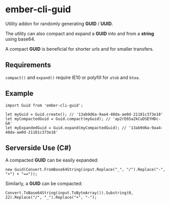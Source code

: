 # ember-cli-guid

Utility addon for randomly generating **GUID** / **UUID**.

The utility can also compact and expand a **GUID** into and from a **string** using base64.

A compact **GUID** is beneficial for shorter urls and for smaller transfers.


## Requirements
`compact()` and `expand()` require IE10 or polyfill for `atob` and `btoa`.


## Example
```
import Guid from 'ember-cli-guid';

let myGuid = Guid.create(); // '13ab9d6a-9aa4-40da-ae0d-21181c373e18'
let myCompactedGuid = Guid.compact(myGuid); // 'ap2rE6Sa2kCuDSEYHDc-GA'
let myExpandedGuid = Guid.expand(myCompactedGuid); // '13ab9d6a-9aa4-40da-ae0d-21181c373e18'
```


## Serverside Use (C#)
A compacted **GUID** can be easily expanded:
```
new Guid(Convert.FromBase64String(input.Replace("_", "/").Replace("-", "+") + "=="));
```

Similarly, a **GUID** can be compacted:
```
Convert.ToBase64String(input.ToByteArray()).Substring(0, 22).Replace("/", "_").Replace("+", "-");
```

